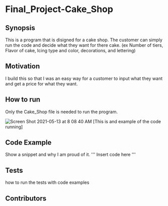 # Final_Project-Cake_Shop

## Synopsis
This is a program that is disigned for a cake shop. The customer can simply run the code and decide what they want for there cake. (ex Number of tiers, Flavor of cake, Icing type and color, decorations, and lettering)

## Motivation
I build this so that I was an easy way for a customer to input what they want and get a price for what they want. 

## How to run
Only the Cake_Shop file is needed to run the program. 

![Screen Shot 2021-05-13 at 8 08 40 AM](https://user-images.githubusercontent.com/77160908/118137461-76050580-b3c2-11eb-8b49-3ed8aef6a990.png)
[This is and example of the code running]

## Code Example
Show a snippet and why I am proud of it.
 '''
 Insert code here
 '''
 ## Tests
 how to run the tests with code examples
 
 ## Contributors
 
